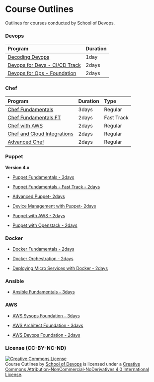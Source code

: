 # Course Outlines
Outlines for courses conducted by School of Devops.

### Devops

| Program | Duration     |
| :------------- | :------------- |
|  [Decoding Devops ](devops/xyz.md)       | 1day     |
|  [Devops for Devs - CI/CD Track ](devops/xyz.md)       | 2days     |
|  [Devops for Ops - Foundation ](devops/xyz.md)       | 2days     |



### Chef

| Program     | Duration     | Type |
| :------------- | :------------- | :------------- |
| [Chef Fundamentals](chef/chef-fundamentals-2days.md)       | 3days       | Regular
| [Chef Fundamentals FT ](chef/chef-fundamentals-2days.md) | 2days | Fast Track |
| [Chef with AWS](chef/chef-aws-2days.md) | 2days | Regular |
| [Chef and Cloud Integrations ](chef/chef-cloud-2days.md) | 2days| Regular |
| [Advanced Chef](chef/chef-advanced-2days.md) |     2days | Regular |

### Puppet

**Version 4.x**

* [Puppet Fundamentals - 3days](puppet/puppet-fundamentals-2days.md)

* [Puppet Fundamentals - Fast Track -  2days](puppet/puppet-fundamentals-2days.md)

* [Advanced Puppet-   2days](puppet/puppet-advanced-2days.md)

* [Device Management with Puppet-   2days](puppet/puppet-device-management-2days.md)

* [Puppet with AWS -   2days](puppet/puppet-aws-2days.md)

* [Puppet with Openstack -   2days](puppet/puppet-openstack-2days.md)


### Docker

* [Docker Fundamentals - 2days](docker/docker-fundamentals-2days.md)

* [Docker Orchestration - 2days](docker/docker-orchestration-2days.md)

* [ Deploying Micro Services with Docker - 2days](docker/docker-microservices-2days.md)

### Ansible

* [Ansible Fundamentals - 3days](ansible/ansible-fundamentals-3days.md)

### AWS

* [AWS Sysops Foundation - 3days](aws/aws-sysops-3days.md)

* [AWS Architect Foundation - 3days](aws/aws-architect-3days.md)

* [AWS Devops Foundation - 2days](aws/aws-devops-2days.md)


### License (CC-BY-NC-ND)

<a rel="license" href="http://creativecommons.org/licenses/by-nc-nd/4.0/"><img alt="Creative Commons License" style="border-width:0" src="https://i.creativecommons.org/l/by-nc-nd/4.0/88x31.png" /></a><br /><span xmlns:dct="http://purl.org/dc/terms/" property="dct:title">Course Outlines   </span> by <a xmlns:cc="http://creativecommons.org/ns#" href="www.schoolofdevops.com" property="cc:attributionName" rel="cc:attributionURL">School of Devops</a> is licensed under a <a rel="license" href="http://creativecommons.org/licenses/by-nc-nd/4.0/">Creative Commons Attribution-NonCommercial-NoDerivatives 4.0 International License</a>.

